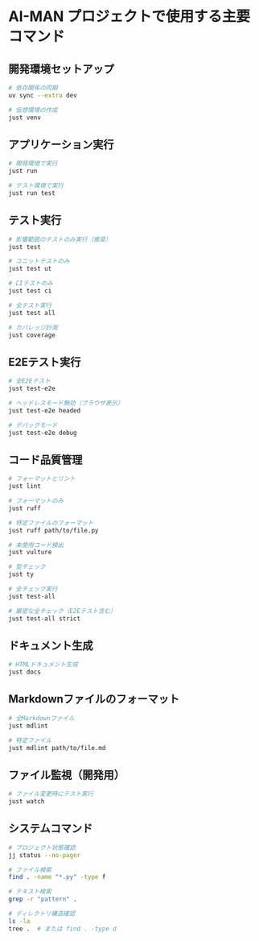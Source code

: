 # AI-MAN プロジェクトで使用する主要コマンド

## 開発環境セットアップ
```bash
# 依存関係の同期
uv sync --extra dev

# 仮想環境の作成
just venv
```

## アプリケーション実行
```bash
# 開発環境で実行
just run

# テスト環境で実行
just run test
```

## テスト実行
```bash
# 影響範囲のテストのみ実行（推奨）
just test

# ユニットテストのみ
just test ut

# CIテストのみ
just test ci

# 全テスト実行
just test all

# カバレッジ計測
just coverage
```

## E2Eテスト実行
```bash
# 全E2Eテスト
just test-e2e

# ヘッドレスモード無効（ブラウザ表示）
just test-e2e headed

# デバッグモード
just test-e2e debug
```

## コード品質管理
```bash
# フォーマットとリント
just lint

# フォーマットのみ
just ruff

# 特定ファイルのフォーマット
just ruff path/to/file.py

# 未使用コード検出
just vulture

# 型チェック
just ty

# 全チェック実行
just test-all

# 厳密な全チェック（E2Eテスト含む）
just test-all strict
```

## ドキュメント生成
```bash
# HTMLドキュメント生成
just docs
```

## Markdownファイルのフォーマット
```bash
# 全Markdownファイル
just mdlint

# 特定ファイル
just mdlint path/to/file.md
```

## ファイル監視（開発用）
```bash
# ファイル変更時にテスト実行
just watch
```

## システムコマンド
```bash
# プロジェクト状態確認
jj status --no-pager

# ファイル検索
find . -name "*.py" -type f

# テキスト検索
grep -r "pattern" .

# ディレクトリ構造確認
ls -la
tree .  # または find . -type d
```
